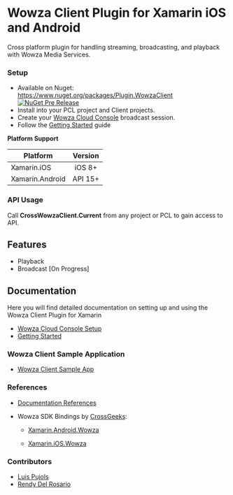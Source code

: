 # Wowza Client Plugin for Xamarin iOS and Android

Cross platform plugin for handling streaming, broadcasting, and playback with Wowza Media Services.

### Setup
* Available on Nuget: https://www.nuget.org/packages/Plugin.WowzaClient
[![NuGet Pre Release](https://img.shields.io/nuget/vpre/Plugin.WowzaClient.svg?label=NuGet)](https://www.nuget.org/packages/Plugin.WowzaClient)
* Install into your PCL project and Client projects.
* Create your [Wowza Cloud Console](WowzaClient/docs/WowzaCloudConsoleSetup.md) broadcast session.
* Follow the [Getting Started](WowzaClient/docs/GettingStarted.md) guide

**Platform Support**

|Platform|Version|
| ------------------- | :------------------: |
|Xamarin.iOS|iOS 8+|
|Xamarin.Android|API 15+|

### API Usage

Call **CrossWowzaClient.Current** from any project or PCL to gain access to API.

## Features

- Playback
- Broadcast [On Progress]

## Documentation

Here you will find detailed documentation on setting up and using the Wowza Client Plugin for Xamarin

* [Wowza Cloud Console Setup](WowzaClient/docs/WowzaCloudConsoleSetup.md)
* [Getting Started](WowzaClient/docs/GettingStarted.md)

### Wowza Client Sample Application
* [Wowza Client Sample App](WowzaClient/WowzaClientSample)

### References
* [Documentation References](GoogleClient/docs/References.md)
* Wowza SDK Bindings by [CrossGeeks](https://github.com/CrossGeeks):

    - [Xamarin.Android.Wowza](https://www.nuget.org/packages/Xamarin.Android.Wowza/)
    
    - [Xamarin.iOS.Wowza](https://www.nuget.org/packages/Xamarin.iOS.Wowza/)

### Contributors

* [Luis Pujols](https://github.com/pujolsluis)
* [Rendy Del Rosario](https://github.com/rdelrosario)
